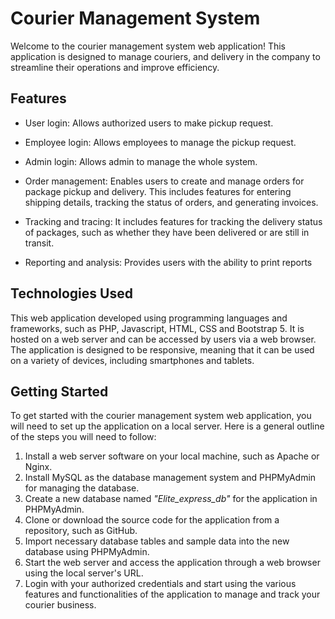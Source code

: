 
# Courier Management System

Welcome to the courier management system web application! This application is designed to manage couriers, and delivery in the company to streamline their operations and improve efficiency.

## Features

- User login: Allows authorized users to make pickup request.

- Employee login: Allows employees to manage the pickup request.

- Admin login: Allows admin to manage the whole system.

- Order management: Enables users to create and manage orders for package pickup and delivery. This includes features for entering shipping details, tracking the status of orders, and generating invoices.

- Tracking and tracing: It includes features for tracking the delivery status of packages, such as whether they have been delivered or are still in transit.

- Reporting and analysis: Provides users with the ability to print reports

## Technologies Used

This web application developed using programming languages and frameworks, such as PHP, Javascript, HTML, CSS and Bootstrap 5. It is hosted on a web server and can be accessed by users via a web browser. The application is designed to be responsive, meaning that it can be used on a variety of devices, including smartphones and tablets.

## Getting Started

To get started with the courier management system web application, you will need to set up the application on a local server. Here is a general outline of the steps you will need to follow:

1. Install a web server software on your local machine, such as Apache or Nginx.
2. Install MySQL as the database management system and PHPMyAdmin for managing the database.
3. Create a new database named _"Elite_express_db"_ for the application in PHPMyAdmin.
4. Clone or download the source code for the application from a repository, such as GitHub.
5. Import necessary database tables and sample data into the new database using PHPMyAdmin.
6. Start the web server and access the application through a web browser using the local server's URL.
7. Login with your authorized credentials and start using the various features and functionalities of the application to manage and track your courier business.
